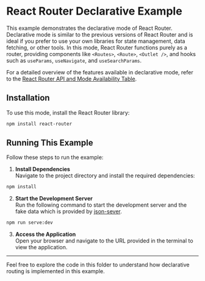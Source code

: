 # React Router Declarative Example

This example demonstrates the declarative mode of React Router. Declarative mode is similar to the previous versions of React Router and is ideal if you prefer to use your own libraries for state management, data fetching, or other tools. In this mode, React Router functions purely as a router, providing components like `<Routes>`, `<Route>`, `<Outlet />`, and hooks such as `useParams`, `useNavigate`, and `useSearchParams`.

For a detailed overview of the features available in declarative mode, refer to the [React Router API and Mode Availability Table](https://reactrouter.com/start/modes#api--mode-availability-table).

## Installation

To use this mode, install the React Router library:

```bash
npm install react-router
```

## Running This Example

Follow these steps to run the example:

1. **Install Dependencies**  
  Navigate to the project directory and install the required dependencies:

  ```bash
  npm install
  ```

2. **Start the Development Server**  
  Run the following command to start the development server and the fake data which is provided by [json-sever](https://www.npmjs.com/package/json-server).

  ```bash
  npm run serve:dev
  ```

3. **Access the Application**  
  Open your browser and navigate to the URL provided in the terminal to view the application.

---

Feel free to explore the code in this folder to understand how declarative routing is implemented in this example.
